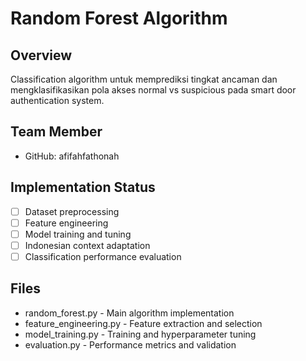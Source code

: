 # Random Forest Algorithm

## Overview
Classification algorithm untuk memprediksi tingkat ancaman dan mengklasifikasikan pola akses normal vs suspicious pada smart door authentication system.

## Team Member
- GitHub: afifahfathonah

## Implementation Status
- [ ] Dataset preprocessing
- [ ] Feature engineering
- [ ] Model training and tuning
- [ ] Indonesian context adaptation
- [ ] Classification performance evaluation

## Files
- random_forest.py - Main algorithm implementation
- feature_engineering.py - Feature extraction and selection
- model_training.py - Training and hyperparameter tuning
- evaluation.py - Performance metrics and validation
